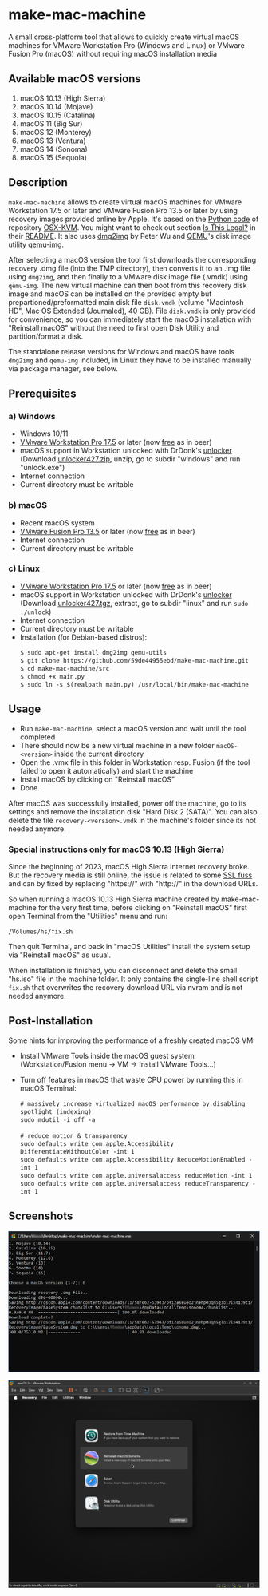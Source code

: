 # make-mac-machine

A small cross-platform tool that allows to quickly create virtual macOS machines for VMware Workstation Pro (Windows and Linux) or VMware Fusion Pro (macOS) without requiring macOS installation media

## Available macOS versions

1. macOS 10.13 (High Sierra)
2. macOS 10.14 (Mojave)
3. macOS 10.15 (Catalina)
4. macOS 11 (Big Sur)
5. macOS 12 (Monterey)
6. macOS 13 (Ventura)
7. macOS 14 (Sonoma)
8. macOS 15 (Sequoia)

## Description

`make-mac-machine` allows to create virtual macOS machines for VMware Workstation 17.5 or later and VMware Fusion Pro 13.5 or later by using recovery images provided online by Apple. It's based on the [Python code](https://github.com/kholia/OSX-KVM/blob/master/fetch-macOS-v2.py) of repository [OSX-KVM](https://github.com/kholia/OSX-KVM/tree/master). You might want to check out section [Is This Legal?](https://github.com/kholia/OSX-KVM?tab=readme-ov-file#is-this-legal) in their [README](https://github.com/kholia/OSX-KVM/blob/master/README.md).
It also uses [dmg2img](http://vu1tur.eu.org/dmg2img) by Peter Wu and [QEMU](https://www.qemu.org/)'s disk image utility [qemu-img](https://qemu-project.gitlab.io/qemu/tools/qemu-img.html).

After selecting a macOS version the tool first downloads the corresponding recovery .dmg file (into the TMP directory), then converts it to an .img file using `dmg2img`, and then finally to a VMware disk image file (.vmdk) using `qemu-img`. The new virtual machine can then boot from this recovery disk image and macOS can be installed on the provided empty but prepartioned/preformatted main disk file `disk.vmdk` (volume "Macintosh HD", Mac OS Extended (Journaled), 40 GB). File `disk.vmdk` is only provided for convenience, so you can immediately start the macOS installation with "Reinstall macOS" without the need to first open Disk Utility and partition/format a disk.

The standalone release versions for Windows and macOS have tools `dmg2img` and `qemu-img` included, in Linux they have to be installed manually via package manager, see below.

## Prerequisites

### a) Windows
- Windows 10/11
- [VMware Workstation Pro 17.5](https://support.broadcom.com/group/ecx/productdownloads?subfamily=VMware+Workstation+Pro) or later (now [free](https://blogs.vmware.com/workstation/2024/05/vmware-workstation-pro-now-available-free-for-personal-use.html) as in beer)
- macOS support in Workstation unlocked with DrDonk's [unlocker](https://github.com/DrDonk/unlocker/)  
  (Download [unlocker427.zip](https://github.com/DrDonk/unlocker/releases/tag/v4.2.7), unzip, go to subdir "windows" and run "unlock.exe")
- Internet connection
- Current directory must be writable

### b) macOS
- Recent macOS system
- [VMware Fusion Pro 13.5](https://support.broadcom.com/group/ecx/productdownloads?subfamily=VMware+Fusion) or later (now [free](https://blogs.vmware.com/workstation/2024/05/vmware-workstation-pro-now-available-free-for-personal-use.html) as in beer)
- Internet connection
- Current directory must be writable

### c) Linux
- [VMware Workstation Pro 17.5](https://support.broadcom.com/group/ecx/productdownloads?subfamily=VMware+Workstation+Pro) or later (now [free](https://blogs.vmware.com/workstation/2024/05/vmware-workstation-pro-now-available-free-for-personal-use.html) as in beer)
- macOS support in Workstation unlocked with DrDonk's [unlocker](https://github.com/DrDonk/unlocker/)  
  (Download [unlocker427.tgz](https://github.com/DrDonk/unlocker/releases/tag/v4.2.7), extract, go to subdir "linux" and run `sudo ./unlock`)
- Internet connection
- Current directory must be writable
- Installation (for Debian-based distros):
  ```
  $ sudo apt-get install dmg2img qemu-utils
  $ git clone https://github.com/59de44955ebd/make-mac-machine.git
  $ cd make-mac-machine/src
  $ chmod +x main.py
  $ sudo ln -s $(realpath main.py) /usr/local/bin/make-mac-machine
  ```

## Usage

- Run `make-mac-machine`, select a macOS version and wait until the tool completed
- There should now be a new virtual machine in a new folder `macOS-<version>` inside the current directory
- Open the .vmx file in this folder in Workstation resp. Fusion (if the tool failed to open it automatically) and start the machine
- Install macOS by clicking on "Reinstall macOS"
- Done.

After macOS was successfully installed, power off the machine, go to its settings and remove the installation disk "Hard Disk 2 (SATA)". You can also delete the file `recovery-<version>.vmdk` in the machine's folder since its not needed anymore.

### Special instructions only for macOS 10.13 (High Sierra)

Since the beginning of 2023, macOS High Sierra Internet recovery broke. But the recovery media is still online, the issue is related to some [SSL fuss](https://mrmacintosh.com/how-to-fix-the-recovery-server-could-not-be-contacted-error-high-sierra-recovery-is-still-online-but-broken/) and can  by fixed by replacing "https://" with "http://" in the download URLs.

So when running a macOS 10.13 High Sierra machine created by make-mac-machine for the very first time, before clicking on "Reinstall macOS" first open Terminal from the "Utilities" menu and run:
```
/Volumes/hs/fix.sh
```
Then quit Terminal, and back in "macOS Utilities" install the system setup via "Reinstall macOS" as usual.

When installation is finished, you can disconnect and delete the small "hs.iso" file in the machine folder. It only contains the single-line shell script `fix.sh` that overwrites the recovery download URL via nvram and is not needed anymore.

## Post-Installation

Some hints for improving the performance of a freshly created macOS VM:

- Install VMware Tools inside the macOS guest system (Workstation/Fusion menu -> VM -> Install VMware Tools...)
- Turn off features in macOS that waste CPU power by running this in macOS Terminal:

  ```
  # massively increase virtualized macOS performance by disabling spotlight (indexing)
  sudo mdutil -i off -a

  # reduce motion & transparency
  sudo defaults write com.apple.Accessibility DifferentiateWithoutColor -int 1
  sudo defaults write com.apple.Accessibility ReduceMotionEnabled -int 1
  sudo defaults write com.apple.universalaccess reduceMotion -int 1
  sudo defaults write com.apple.universalaccess reduceTransparency -int 1
  ```

## Screenshots

![](screenshots/setup-macos-14.png)

![](screenshots/run-macos-14.png)
